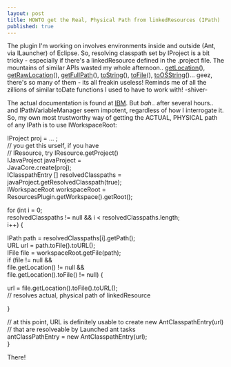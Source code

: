 ```yaml
---
layout: post
title: HOWTO get the Real, Physical Path from linkedResources (IPath)
published: true
---
```

The plugin I'm working on involves environments inside and outside (Ant, via ILauncher) of Eclipse. So, resolving classpath set by IProject is a bit tricky - especially if there's a linkedResource defined in the .project file. The mountains of similar APIs wasted my whole afternoon.. [getLocation](http://help.eclipse.org/help30/topic/org.eclipse.platform.doc.isv/reference/api/org/eclipse/core/resources/IResource.html#getLocation())(), [getRawLocation](http://help.eclipse.org/help30/topic/org.eclipse.platform.doc.isv/reference/api/org/eclipse/core/resources/IResource.html#getRawLocation())(), [getFullPath](http://help.eclipse.org/help30/topic/org.eclipse.platform.doc.isv/reference/api/org/eclipse/core/resources/IFile.html#getFullPath())(), [toString](http://help.eclipse.org/help30/topic/org.eclipse.platform.doc.isv/reference/api/org/eclipse/core/runtime/IPath.html#toString())(), [toFile](http://help.eclipse.org/help30/topic/org.eclipse.platform.doc.isv/reference/api/org/eclipse/core/runtime/IPath.html#toFile())(), [toOSString](http://help.eclipse.org/help30/topic/org.eclipse.platform.doc.isv/reference/api/org/eclipse/core/runtime/IPath.html#toOSString())()... geez, there's so many of them - its all freakin useless! Reminds me of all the zillions of similar toDate functions I used to have to work with! -shiver-  
  
The actual documentation is found at [IBM](http://help.eclipse.org/help30/topic/org.eclipse.platform.doc.isv/guide/resInt_linked.htm). But _bah.._ after several hours.. and IPathVariableManager seem impotent, regardless of how I interrogate it. So, my own most trustworthy way of getting the ACTUAL, PHYSICAL path of any IPath is to use IWorkspaceRoot:

IProject proj = ... ;   
 // you get this urself, if you have   
 // IResource, try IResource.getProject()  
IJavaProject javaProject =   
 JavaCore.create(proj);  
IClasspathEntry [] resolvedClasspaths =   
 javaProject.getResolvedClasspath(true);  
IWorkspaceRoot workspaceRoot =   
 ResourcesPlugin.getWorkspace().getRoot();  
  
for (int i = 0;   
 resolvedClasspaths != null && i \< resolvedClasspaths.length;   
 i++) {  
  
 IPath path = resolvedClasspaths[i].getPath();  
 URL url = path.toFile().toURL();  
 IFile file = workspaceRoot.getFile(path);  
 if (file != null &&   
 file.getLocation() != null &&   
 file.getLocation().toFile() != null) {  
  
 url = file.getLocation().toFile().toURL();  
 // resolves actual, physical path of linkedResource  
  
 }  
  
 // at this point, URL is definitely usable to create new AntClasspathEntry(url)  
 // that are resolveable by Launched ant tasks  
 antClassPathEntry = new AntClasspathEntry(url);  
}  

  
There!   
  
